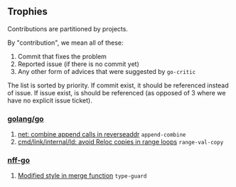 ## Trophies

Contributions are partitioned by projects.

By "contribution", we mean all of these:

1. Commit that fixes the problem
2. Reported issue (if there is no commit yet)
3. Any other form of advices that were suggested by `go-critic`

The list is sorted by priority.
If commit exist, it should be referenced instead of issue.
If issue exist, is should be referenced (as opposed of 3 where
we have no explicit issue ticket).

### [golang/go](https://github.com/golang/go)

1. [net: combine append calls in reverseaddr](https://golang.org/cl/117615) `append-combine`
1. [cmd/link/internal/ld: avoid Reloc copies in range loops](https://golang.org/cl/113636) `range-val-copy`

### [nff-go](https://github.com/intel-go/nff-go)

1. [Modified style in merge function](https://github.com/intel-go/nff-go/pull/338) `type-guard`
